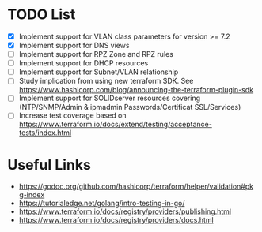 # TODO List

- [X] Implement support for VLAN class parameters for version >= 7.2
- [X] Implement support for DNS views
- [ ] Implement support for RPZ Zone and RPZ rules
- [ ] Implement support for DHCP resources
- [ ] Implement support for Subnet/VLAN relationship
- [ ] Study implication from using new terraform SDK. See https://www.hashicorp.com/blog/announcing-the-terraform-plugin-sdk
- [ ] Implement support for SOLIDserver resources covering (NTP/SNMP/Admin & ipmadmin Passwords/Certificat SSL/Services)
- [ ] Increase test coverage based on https://www.terraform.io/docs/extend/testing/acceptance-tests/index.html

# Useful Links

* https://godoc.org/github.com/hashicorp/terraform/helper/validation#pkg-index
* https://tutorialedge.net/golang/intro-testing-in-go/
* https://www.terraform.io/docs/registry/providers/publishing.html
* https://www.terraform.io/docs/registry/providers/docs.html